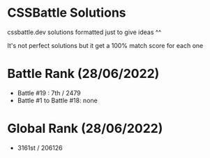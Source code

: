 # CSSBattle Solutions
cssbattle.dev solutions formatted just to give ideas ^^

It's not perfect solutions but it get a 100% match score for each one

# Battle Rank (28/06/2022)
- Battle #19 : 7th / 2479
- Battle #1 to Battle #18: none

# Global Rank (28/06/2022)
- 3161st / 206126
